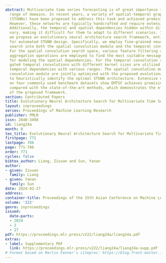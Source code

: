 ```yaml
---
abstract: Multivariate time series forecasting is of great importance in a diverse
  range of domains. In recent years, a variety of spatial-temporal graph neural networks
  (STGNNs) have been proposed to address this task and achieved promising results.
  However, these networks are typically handcrafted and require extensive human expertise.
  Additionally, the temporal and spatial dependencies hidden within different scenarios
  vary, making it difficult for them to adapt to different scenarios. In this paper,
  we propose an evolutionary neural architecture search framework, entitled EMTSF,
  for automated STGNN design. Specifically, we employ fine-grained neural architecture
  search into both the spatial convolution module and the temporal convolution module.
  For the spatial convolution search space, various feature filtering and neighbor
  aggregation operations are employed to find the most suitable message-passing mechanism
  for modeling the spatial dependencies. For the temporal convolution search space,
  gated temporal convolutions with different kernel sizes are utilized to best capture
  temporal dependencies with various ranges. The spatial convolution module and temporal
  convolution module are jointly optimized with the proposed evolutionary search algorithm
  to heuristically identify the optimal STGNN architecture. Extensive experiments
  on four commonly used benchmark datasets show EMTSF achieves promising performance
  compared with the state-of-the-art methods, which demonstrates the effectiveness
  of the proposed framework.
section: Contributed Papers
title: Evolutionary Neural Architecture Search for Multivariate Time Series Forecasting
layout: inproceedings
series: Proceedings of Machine Learning Research
publisher: PMLR
issn: 2640-3498
id: liang24a
month: 0
tex_title: Evolutionary Neural Architecture Search for Multivariate Time Series Forecasting
firstpage: 771
lastpage: 786
page: 771-786
order: 771
cycles: false
bibtex_author: Liang, Zixuan and Sun, Yanan
author:
- given: Zixuan
  family: Liang
- given: Yanan
  family: Sun
date: 2024-02-27
address:
container-title: Proceedings of the 15th Asian Conference on Machine Learning
volume: '222'
genre: inproceedings
issued:
  date-parts:
  - 2024
  - 2
  - 27
pdf: https://proceedings.mlr.press/v222/liang24a/liang24a.pdf
extras:
- label: Supplementary PDF
  link: https://proceedings.mlr.press/v222/liang24a/liang24a-supp.pdf
# Format based on Martin Fenner's citeproc: https://blog.front-matter.io/posts/citeproc-yaml-for-bibliographies/
---
```

